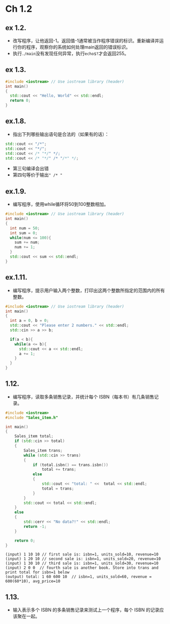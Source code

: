 # Ch 1.2

## ex 1.2.

 - 改写程序，让他返回-1。返回值-1通常被当作程序错误的标识。重新编译并运行你的程序，观察你的系统如何处理main返回的错误标识。
 - 执行``./main``没有发现任何异常，执行``echo$?``才会返回255。

## ex 1.3.
```cpp
#include <iostream> // Use iostream library (header)
int main()
{
  std::cout << "Hello, World" << std::endl;
  return 0;
}
```

## ex.1.8.
 - 指出下列哪些输出语句是合法的（如果有的话）：
```cpp
std::cout << "/*";
std::cout << "*/";
std::cout << /* "*/" */;
std::cout << /* "*/" /* "/*" */;
```

 - 第三句编译会出错
 - 第四句等价于输出``" /* "``

## ex.1.9.

 - 编写程序，使用while循环将50到100整数相加。

```cpp
#include <iostream> // Use iostream library (header)
int main()
{
  int num = 50;
  int sum = 0;
  while(num <= 100){
    sum += num;
    num += 1;
  }
  std::cout << sum << std::endl;
}
```

## ex.1.11.
 - 编写程序，提示用户输入两个整数，打印出这两个整数所指定的范围内的所有整数。

```cpp
#include <iostream> // Use iostream library (header)
int main()
{
  int a = 0, b = 0;
  std::cout << "Please enter 2 numbers." << std::endl;
  std::cin >> a >> b;

  if(a < b){
    while(a <= b){
      std::cout << a << std::endl;
      a += 1;
    }
  }
}
```

## 1.12.

 - 编写程序，读取多条销售记录，并统计每个 ISBN（每本书）有几条销售记录。

```cpp
#include <iostream>
#include "Sales_item.h"

int main()
{
    Sales_item total;
    if (std::cin >> total)
    {
        Sales_item trans;
        while (std::cin >> trans)
        {
            if (total.isbn() == trans.isbn())
                total += trans;
            else
            {
                std::cout << "total: " <<  total << std::endl;
                total = trans;
            }
        }
        std::cout << total << std::endl;
    }
    else
    {
        std::cerr << "No data?!" << std::endl;
        return -1;
    }

    return 0;
}
```
```
(input) 1 10 10 // first sale is: isbn=1, units_sold=10, revenue=10
(input) 1 20 10 // second sale is: isbn=1, units_sold=20, revenue=10
(input) 1 30 10 // third sale is: isbn=1, units_sold=30, revenue=10
(input) 2 0 0  // fourth sale is another book. Store into trans and print total for isbn=1 below
(output) total: 1 60 600 10  // isbn=1, units_sold=60, revenue = 600(60*10), avg_price=10
```

## 1.13.
 - 输入表示多个 ISBN 的多条销售记录来测试上一个程序，每个 ISBN 的记录应该聚在一起。



